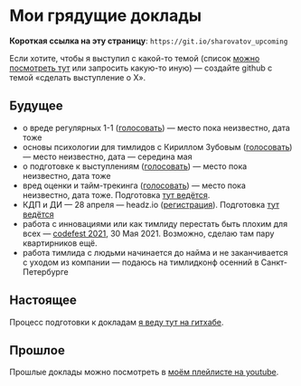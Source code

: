 # Мои грядущие доклады

**Короткая ссылка на эту страницу**: `https://git.io/sharovatov_upcoming`

Eсли хотите, чтобы я выступил с какой-то темой (список [можно посмотреть тут](topics.md) или запросить какую-то иную) — создайте github с темой «сделать выступление о Х».

## Будущее
- о вреде регулярных 1-1 ([голосовать](https://github.com/sharovatov/teamlead/issues/8)) — место пока неизвестно, дата тоже
- основы психологии для тимлидов с Кириллом Зубовым ([голосовать](https://github.com/sharovatov/teamlead/issues/9)) — место неизвестно, дата — середина мая
- о подготовке к выступлениям ([голосовать](https://github.com/sharovatov/teamlead/issues/10)) — место пока неизвестно, дата тоже
- вред оценки и тайм-трекинга ([голосовать](https://github.com/sharovatov/teamlead/issues/11)) — место пока неизвестно, дата тоже. Подготовка [тут ведётся](talks/estimation_and_tracking.md).
- КДП и ДИ — 28 апреля — headz.io ([регистрация](https://headz.timepad.ru/event/1615359/)). Подготовка [тут ведётся](talks/kdp.md)
- работа с инновациями или как тимлиду перестать быть плохим для всех — [codefest 2021](https://11.codefest.ru/lecture/1777), 30 Мая 2021. Возможно, сделаю там пару квартирников ещё.
- работа тимлида с людьми начинается до найма и не заканчивается с уходом из компании — подаюсь на тимлидконф осенний в Санкт-Петербурге

## Настоящее

Процесс подготовки к докладам [я веду тут на гитхабе](talks/README.md).

## Прошлое
Прошлые доклады можно посмотреть в [моём плейлисте на youtube](https://www.youtube.com/watch?v=-ZXhMJ4M9xI&list=PLFtS8Ah0wZvWS37oveJ0-D5K6V7GWUpqY).

